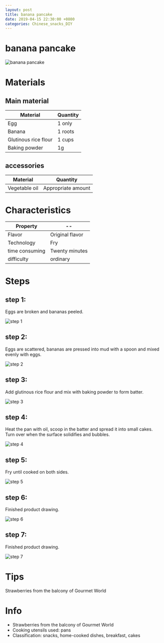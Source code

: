 ```yaml
---
layout: post
title: banana pancake
date: 2019-04-15 22:30:00 +0800
categories: Chinese_snacks_DIY
---
```


# banana pancake

![banana pancake]({{site.baseurl}}/img/428233/428233.jpg)

# Materials


## Main material

Material|Quantity
--|--
Egg|1 only
Banana|1 roots
Glutinous rice flour|1 cups
Baking powder|1g

## accessories

Material|Quantity
--|--
Vegetable oil|Appropriate amount

# Characteristics

Property|--
--|--
Flavor|Original flavor
Technology|Fry
time consuming|Twenty minutes
difficulty|ordinary

# Steps

## step 1:

Eggs are broken and bananas peeled.

![step 1]({{site.baseurl}}/img/428233/1.jpg)

## step 2:

Eggs are scattered, bananas are pressed into mud with a spoon and mixed evenly with eggs.

![step 2]({{site.baseurl}}/img/428233/2.jpg)

## step 3:

Add glutinous rice flour and mix with baking powder to form batter.

![step 3]({{site.baseurl}}/img/428233/3.jpg)

## step 4:

Heat the pan with oil, scoop in the batter and spread it into small cakes. Turn over when the surface solidifies and bubbles.

![step 4]({{site.baseurl}}/img/428233/4.jpg)

## step 5:

Fry until cooked on both sides.

![step 5]({{site.baseurl}}/img/428233/5.jpg)

## step 6:

Finished product drawing.

![step 6]({{site.baseurl}}/img/428233/6.jpg)

## step 7:

Finished product drawing.

![step 7]({{site.baseurl}}/img/428233/7.jpg)

# Tips

Strawberries from the balcony of Gourmet World

# Info

- Strawberries from the balcony of Gourmet World
- Cooking utensils used: pans
- Classification: snacks, home-cooked dishes, breakfast, cakes